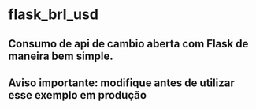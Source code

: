 # flask_brl_usd
## Consumo de api de cambio aberta com Flask de maneira bem simple.
## Aviso importante: modifique antes de utilizar esse exemplo em produção
